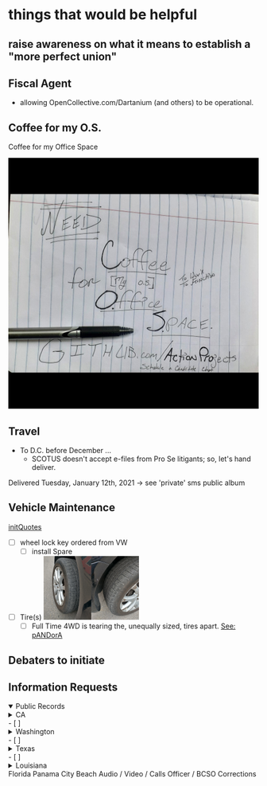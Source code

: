 # things that would be helpful

## raise awareness on what it means to establish a "more perfect union"

## Fiscal Agent

- allowing OpenCollective.com/Dartanium (and others) to be operational.

## Coffee for my O.S.

Coffee for my Office Space

![RU-runninagudbrwsr](https://github.com/ActionProjects/Actions/blob/main/actions/pages/arts-n-campn/ezgif-7-e8ba05d97c43.png)

<!--HASH encrypted original -->

## Travel

- To D.C. before December ... 
  - SCOTUS doesn't accept e-files from Pro Se litigants; so, let's hand deliver.

Delivered Tuesday, January 12th, 2021 -> see 'private' sms public album

## Vehicle Maintenance

[initQuotes](https://drive.google.com/folderview?id=1F5Zw7I_0CsD1K2DsX-9LikAB2HsreXRX)

- [ ] wheel lock key ordered from VW
  - [ ] install Spare
- [ ] Tire(s)
<img src="IMG_20201027_131622573_HDR.jpg" width="20%" height="20%"><img src="IMG_20201027_131628756_HDR.jpg" width="20%" height="20%"><!--  ![chewed1](IMG_20201027_131622573_HDR.jpg) ![chewed2](IMG_20201027_131628756_HDR.jpg) -->
  - [ ] Full Time 4WD is tearing the, unequally sized, tires apart. <!--#todo+todo flatTire NoFix Pic-->
[See: pANDorA](htttps://OpenCollective.com/Dartanium)

## Debaters to initiate

## Information Requests

<details open><summary>Public Records</summary><!--nesting checkboxes issues #todo+todo -->
  <details closed><summary> CA </summary><br>
    - [ ] El Dorado County<br>
    - [ ] Sacramento County<br>
    - [ ] Contra Costa County<br>
    - [ ] San Francisco<br>
    - [ ] Merced County<br>
</details>
  - [ ] <details><summary>Washington</summary>
    <details><summary>- [ ] Seattle</summary><!--goingto lose markdown checklists( & indents?)-->
      <details><summary>  - [ ] encounter#1</summary><!--yeah, no inline html; i kno...-->
        - [ ] audios<br>
        - [ ] videos<br>
        - [ ] reports<br>
        - [ ] call logs<br>
        - [ ] gps logs<br>
        - [ ] dispatch logs
      </details>
      <details><summary>- [ ] encounter#2 - illegal search</summary>
        - [ ] audios<br>
        - [ ] videos<br>
        - [ ] reports<br>
        - [ ] call logs<br>
        - [ ] gps logs<br>
        - [ ] dispatch logs<br>
      </details>
    </details>
</details>
  - [ ] <details><summary>Texas</summary>
    - [ ] Dallas<br>
      - [ ] encounter#1 - Med City Event<br>
        - [ ] audios<br>
        - [ ] videos<br>
        - [ ] reports<br>
        - [ ] call logs<br>
        - [ ] gps logs<br>
        - [ ] dispatch logs<br>
</details>
  - [ ] <details><summary>Louisiana</summary>
    - [ ] <details><summary>New Orleans</summary>
      - [ ] <details><summary>encounter#1</summary>
        - [ ] <details><summary>audios</summary>
          - [ ] NOPD<br>
          - [ ] State Trooper<br>
         </details>
        - [ ] videos<br>
          - [ ] French Market<br>
          - [ ] B.B. Kings<br>
          - [ ] NOPD<br>
        - [ ] reports<br>
          - [ ] NOPD<br>
          - [ ] DPW - Parking<br>
        - [ ] call logs<br>
          - [ ] NOPD<br>
          - [ ] State Trooper<br>
          - [ ] AutoPound<br>
        - [ ] gps logs<br>
          - [ ] DPW - Parking<br>
          - [ ] NOPD<br>
          - [ ] State Trooper<br>
          - [ ] AutoPound<br>
        - [ ] dispatch logs<br>
          - [ ] DPW - Parking<br>
          - [ ] NOPD<br>
          - [ ] State Trooper<br>
          - [ ] AutoPound<br>
      </details>
    </details
  </details>
</details>
Florida
Panama City Beach
Audio / Video / Calls
Officer / BCSO Corrections

<!-- Segwit Compat BTC, P2SH="3BCsp8UVfPdUZCntw9wjgTGsm5N7BQvENp"-->
